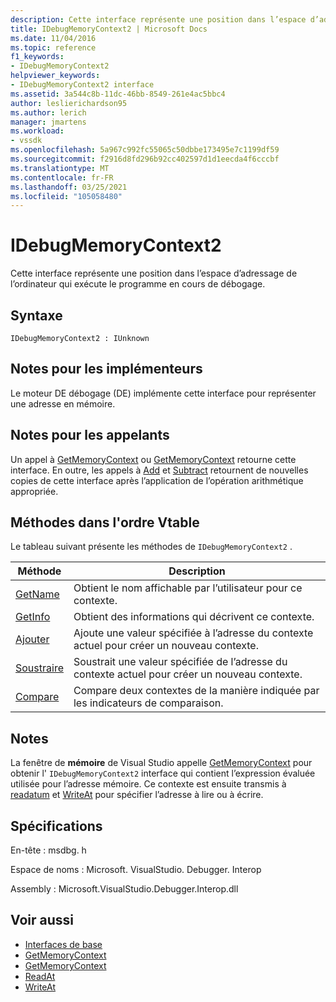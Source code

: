 ```yaml
---
description: Cette interface représente une position dans l’espace d’adressage de l’ordinateur qui exécute le programme en cours de débogage.
title: IDebugMemoryContext2 | Microsoft Docs
ms.date: 11/04/2016
ms.topic: reference
f1_keywords:
- IDebugMemoryContext2
helpviewer_keywords:
- IDebugMemoryContext2 interface
ms.assetid: 3a544c8b-11dc-46bb-8549-261e4ac5bbc4
author: leslierichardson95
ms.author: lerich
manager: jmartens
ms.workload:
- vssdk
ms.openlocfilehash: 5a967c992fc55065c50dbbe173495e7c1199df59
ms.sourcegitcommit: f2916d8fd296b92cc402597d1d1eecda4f6cccbf
ms.translationtype: MT
ms.contentlocale: fr-FR
ms.lasthandoff: 03/25/2021
ms.locfileid: "105058480"
---
```

# <a name="idebugmemorycontext2"></a>IDebugMemoryContext2
Cette interface représente une position dans l’espace d’adressage de l’ordinateur qui exécute le programme en cours de débogage.

## <a name="syntax"></a>Syntaxe

```
IDebugMemoryContext2 : IUnknown
```

## <a name="notes-for-implementers"></a>Notes pour les implémenteurs
 Le moteur DE débogage (DE) implémente cette interface pour représenter une adresse en mémoire.

## <a name="notes-for-callers"></a>Notes pour les appelants
 Un appel à [GetMemoryContext](../../../extensibility/debugger/reference/idebugproperty2-getmemorycontext.md) ou [GetMemoryContext](../../../extensibility/debugger/reference/idebugreference2-getmemorycontext.md) retourne cette interface. En outre, les appels à [Add](../../../extensibility/debugger/reference/idebugmemorycontext2-add.md) et [Subtract](../../../extensibility/debugger/reference/idebugmemorycontext2-subtract.md) retournent de nouvelles copies de cette interface après l’application de l’opération arithmétique appropriée.

## <a name="methods-in-vtable-order"></a>Méthodes dans l'ordre Vtable
 Le tableau suivant présente les méthodes de `IDebugMemoryContext2` .

|Méthode|Description|
|------------|-----------------|
|[GetName](../../../extensibility/debugger/reference/idebugmemorycontext2-getname.md)|Obtient le nom affichable par l’utilisateur pour ce contexte.|
|[GetInfo](../../../extensibility/debugger/reference/idebugmemorycontext2-getinfo.md)|Obtient des informations qui décrivent ce contexte.|
|[Ajouter](../../../extensibility/debugger/reference/idebugmemorycontext2-add.md)|Ajoute une valeur spécifiée à l’adresse du contexte actuel pour créer un nouveau contexte.|
|[Soustraire](../../../extensibility/debugger/reference/idebugmemorycontext2-subtract.md)|Soustrait une valeur spécifiée de l’adresse du contexte actuel pour créer un nouveau contexte.|
|[Compare](../../../extensibility/debugger/reference/idebugmemorycontext2-compare.md)|Compare deux contextes de la manière indiquée par les indicateurs de comparaison.|

## <a name="remarks"></a>Notes
 La fenêtre de **mémoire** de Visual Studio appelle [GetMemoryContext](../../../extensibility/debugger/reference/idebugproperty2-getmemorycontext.md) pour obtenir l' `IDebugMemoryContext2` interface qui contient l’expression évaluée utilisée pour l’adresse mémoire. Ce contexte est ensuite transmis à [readatum](../../../extensibility/debugger/reference/idebugmemorybytes2-readat.md) et [WriteAt](../../../extensibility/debugger/reference/idebugmemorybytes2-writeat.md) pour spécifier l’adresse à lire ou à écrire.

## <a name="requirements"></a>Spécifications
 En-tête : msdbg. h

 Espace de noms : Microsoft. VisualStudio. Debugger. Interop

 Assembly : Microsoft.VisualStudio.Debugger.Interop.dll

## <a name="see-also"></a>Voir aussi
- [Interfaces de base](../../../extensibility/debugger/reference/core-interfaces.md)
- [GetMemoryContext](../../../extensibility/debugger/reference/idebugproperty2-getmemorycontext.md)
- [GetMemoryContext](../../../extensibility/debugger/reference/idebugreference2-getmemorycontext.md)
- [ReadAt](../../../extensibility/debugger/reference/idebugmemorybytes2-readat.md)
- [WriteAt](../../../extensibility/debugger/reference/idebugmemorybytes2-writeat.md)
